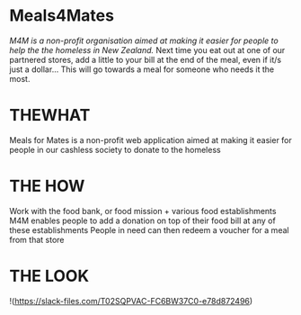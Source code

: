 # Meals4Mates

*M4M is a non-profit organisation aimed at making it easier for people to help the the homeless in New Zealand.*
Next time you eat out at one of our partnered stores, add a little to your bill at the end of the meal, even if it/s just a dollar... This will go towards a meal for someone who needs it the most.

# THEWHAT

Meals for Mates is a non-profit web application aimed at making it easier for people in our cashless society to donate to the homeless

# THE HOW

Work with the food bank, or food mission + various food establishments
M4M enables people to add a donation on top of their food bill at any of these establishments
People in need can then redeem a voucher for a meal from that store

# THE LOOK



!(https://slack-files.com/T02SQPVAC-FC6BW37C0-e78d872496)
